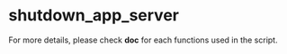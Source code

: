 # shutdown_app_server
For more details, please check __doc__ for each functions used in the script.
